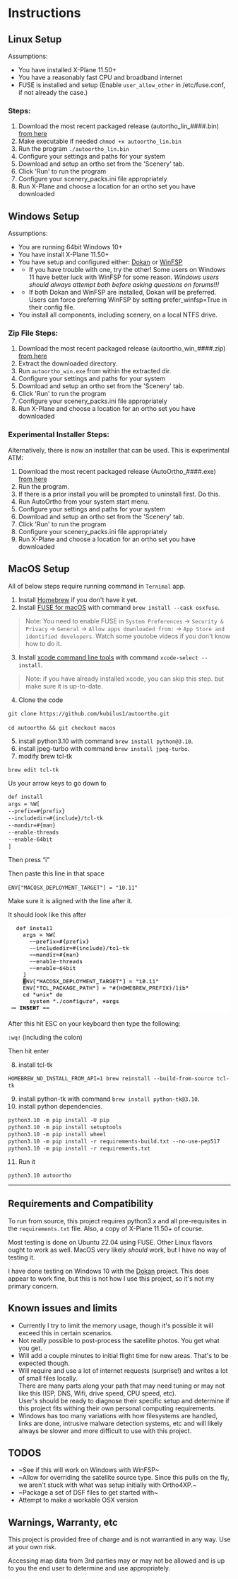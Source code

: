 # Instructions

## Linux Setup
Assumptions:

* You have installed X-Plane 11.50+
* You have a reasonably fast CPU and broadband internet 
* FUSE is installed and setup (Enable `user_allow_other` in /etc/fuse.conf, if not already the case.) 

### Steps:

1. Download the most recent packaged release (autortho_lin_####.bin) [from here](https://github.com/kubilus1/autoortho/releases/latest)
3. Make executable if needed `chmod +x autoortho_lin.bin` 
4. Run the program `./autoortho_lin.bin`
5. Configure your settings and paths for your system 
6. Download and setup an ortho set from the 'Scenery' tab.
7. Click 'Run' to run the program
8. Configure your scenery_packs.ini file appropriately
9. Run X-Plane and choose a location for an ortho set you have downloaded

## Windows Setup

Assumptions:

* You are running 64bit Windows 10+
* You have install X-Plane 11.50+
* You have setup and configured either: [Dokan](https://github.com/dokan-dev/dokany/releases/latest) or [WinFSP](https://github.com/winfsp/winfsp)
* * If you have trouble with one, try the other! 
    Some users on Windows 11 have better luck
    with WinFSP for some reason.  *Windows users should always attempt both before asking questions on forums!!!* 
* * If both Dokan and WinFSP are installed, Dokan will be preferred. 
    Users can force preferring WinFSP by setting prefer_winfsp=True in their config file.
* You install all components, including scenery, on a local NTFS drive.

### Zip File Steps:

1. Download the most recent packaged release (autoortho_win_####.zip) [from here](https://github.com/kubilus1/autoortho/releases/latest)
2. Extract the downloaded directory.
4. Run `autoortho_win.exe` from within the extracted dir.
5. Configure your settings and paths for your system 
6. Download and setup an ortho set from the 'Scenery' tab.
7. Click 'Run' to run the program
8. Configure your scenery_packs.ini file appropriately 
9. Run X-Plane and choose a location for an ortho set you have downloaded

### Experimental Installer Steps:

Alternatively, there is now an installer that can be used.  This is
experimental ATM:

1. Download the most recent packaged release (AutoOrtho_####.exe) [from here](https://github.com/kubilus1/autoortho/releases/latest)
2. Run the program.
3. If there is a prior install you will be prompted to uninstall first.  Do
   this.
4. Run AutoOrtho from your system start menu.
5. Configure your settings and paths for your system 
6. Download and setup an ortho set from the 'Scenery' tab.
7. Click 'Run' to run the program
8. Configure your scenery_packs.ini file appropriately 
9. Run X-Plane and choose a location for an ortho set you have downloaded


## MacOS Setup

All of below steps require running command in ``Ternimal`` app.

1. Install [Homebrew](https://brew.sh/) if you don't have it yet.
2. Install [FUSE for macOS](  ://osxfuse.github.io/) with command ``brew install --cask osxfuse``.
> Note: You need to enable FUSE in ``System Preferences`` -> ``Security & Privacy`` -> ``General`` -> ``Allow apps downloaded from:`` -> ``App Store and identified developers``. Watch some youtobe videos if you don't know how to do it.
    
3. Install [xcode command line tools](https://developer.apple.com/xcode/resources/) with command ``xcode-select --install``.
> Note: if you have already installed xcode, you can skip this step. but make sure it is up-to-date.
4. Clone the code
```shell
git clone https://github.com/kubilus1/autoortho.git

cd autoortho && git checkout macos
```
5. install python3.10 with command ``brew install python@3.10``.
6. install jpeg-turbo with command ``brew install jpeg-turbo``.
7. modify brew tcl-tk
```
brew edit tcl-tk
```
Us your arrow keys to go down to
```
def install
args = %W[
--prefix=#{prefix}
--includedir=#{include}/tcl-tk
--mandir=#{man}
--enable-threads
--enable-64bit
]
```
Then press “i”

Then paste this line in that space

`ENV["MACOSX_DEPLOYMENT_TARGET"] = "10.11"`

Make sure it is aligned with the line after it.

It should look like this after
![img.png](img.png)

After this hit ESC on your keyboard then type the following:

`:wq!` (including the colon)

Then hit enter

8. install tcl-tk
```shell
HOMEBREW_NO_INSTALL_FROM_API=1 brew reinstall --build-from-source tcl-tk
```
9. install python-tk with command ``brew install python-tk@3.10``.
10. install python dependencies.
```
python3.10 -m pip install -U pip
python3.10 -m pip install setuptools
python3.10 -m pip install wheel
python3.10 -m pip install -r requirements-build.txt --no-use-pep517
python3.10 -m pip install -r requirements.txt
```
11. Run it
``` shell
python3.10 autoortho
```
---

## Requirements and Compatibility

To run from source, this project requires python3.x and all pre-requisites in the
`requirements.txt` file.  Also, a copy of X-Plane 11.50+ of course.

Most testing is done on Ubuntu 22.04 using FUSE.  Other Linux flavors ought to work as
well.  MacOS very likely *should* work, but I have no way of testing it.

I have done testing on Windows 10 with the
[Dokan](https://github.com/dokan-dev/dokany/releases/latest) project.
This does appear to work fine, but this is not how I use this project, so it's not my primary concern.

## Known issues and limits
* Currently I try to limit the memory usage, though it's possible it
  will exceed this in certain scenarios.
* Not really possible to post-process the satellite photos.  You get what you
  get.
* Will add a couple minutes to initial flight time for new areas.  That's to
  be expected though.
* Will require and use a lot of internet requests (surprise!) and writes a lot of small files locally.  
  There are many parts along your path that may need tuning or may not like this (ISP, DNS, Wifi, drive speed, CPU speed, etc).  
  User's should be ready to diagnose their specific setup and determine if this project fits withing their own personal computing requirements.
* Windows has too many variations with how filesystems are handled, links are
  done, intrusive malware detection systems, etc and will likely always be
  slower and more difficult to use with this project.

## TODOS

* ~See if this will work on Windows with WinFSP~ 
* ~Allow for overriding the satellite source type.  Since this pulls on the fly, we aren't stuck with what was setup initially with Ortho4XP.~
* ~Package a set of DSF files to get started with~
* Attempt to make a workable OSX version

## Warnings, Warranty, etc

This project is provided free of charge and is not warrantied in any way.  Use
at your own risk.

Accessing map data from 3rd parties may or may not be allowed and is up to you
the end user to determine and use appropriately.
